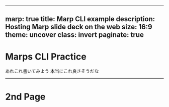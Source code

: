 ----
marp: true
title: Marp CLI example
description: Hosting Marp slide deck on the web
size: 16:9
theme: uncover
class: invert
paginate: true
----

# <!--fit--> Marps CLI Practice

あれこれ書いてみよう
本当にこれ良さそうだな


----

# <!--fit--> 2nd Page